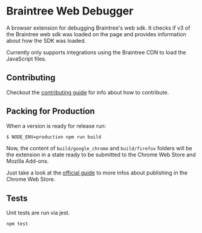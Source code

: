 # Braintree Web Debugger

A browser extension for debugging Braintree's web sdk. It checks if v3 of the Braintree web sdk was loaded on the page and provides information about how the SDK was loaded.

Currently only supports integrations using the Braintree CDN to load the JavaScript files.

## Contributing

Checkout the [contributing guide](./CONTRIBUTING.md) for info about how to contribute.

## Packing for Production

When a version is ready for release run:

```sh
$ NODE_ENV=production npm run build
```

Now, the content of `build/google_chrome` and `build/firefox` folders will be the extension in a state ready to be submitted to the Chrome Web Store and Mozilla Add-ons.

Just take a look at the [official guide](https://developer.chrome.com/webstore/publish) to more infos about publishing in the Chrome Web Store.

## Tests

Unit tests are run via jest.

```
npm test
```
